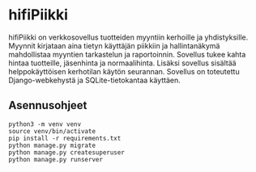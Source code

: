 # hifiPiikki

hifiPiikki on verkkosovellus tuotteiden myyntiin kerhoille ja yhdistyksille. Myynnit kirjataan aina tietyn käyttäjän piikkiin ja hallintanäkymä mahdollistaa myyntien tarkastelun ja raportoinnin. Sovellus tukee kahta hintaa tuotteille, jäsenhinta ja normaalihinta. Lisäksi sovellus sisältää helppokäyttöisen kerhotilan käytön seurannan. Sovellus on toteutettu Django-webkehystä ja SQLite-tietokantaa käyttäen.

## Asennusohjeet

    python3 -m venv venv
    source venv/bin/activate
    pip install -r requirements.txt
    python manage.py migrate
    python manage.py createsuperuser
    python manage.py runserver
